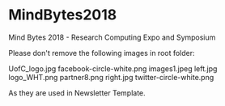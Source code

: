 # MindBytes2018
Mind Bytes 2018 - Research Computing Expo and Symposium


Please don't remove the following images in root folder:

UofC_logo.jpg
facebook-circle-white.png
images1.jpeg
left.jpg
logo_WHT.png
partner8.png
right.jpg
twitter-circle-white.png

As they are used in Newsletter Template.